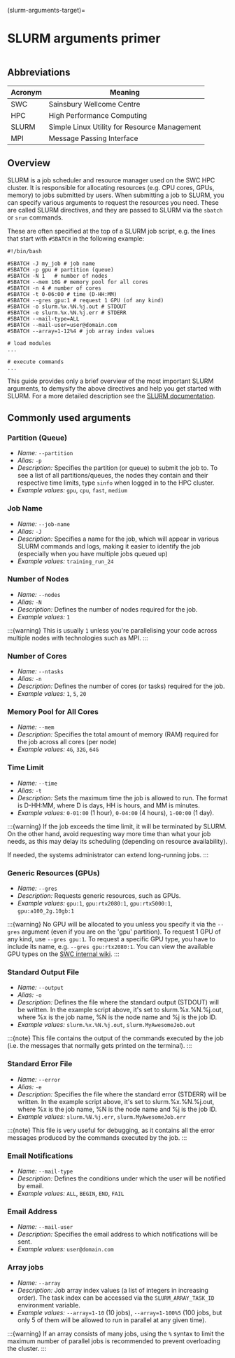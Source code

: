 (slurm-arguments-target)=
# SLURM arguments primer

```{include} ../_static/swc-wiki-warning.md
```

## Abbreviations
| Acronym | Meaning                                      |
| ------- | -------------------------------------------- |
| SWC     | Sainsbury Wellcome Centre                    |
| HPC     | High Performance Computing                   |
| SLURM   | Simple Linux Utility for Resource Management |
| MPI     | Message Passing Interface                    |


## Overview
SLURM is a job scheduler and resource manager used on the SWC HPC cluster.
It is responsible for allocating resources (e.g. CPU cores, GPUs, memory) to jobs submitted by users.
When submitting a job to SLURM, you can specify various arguments to request the resources you need.
These are called SLURM directives, and they are passed to SLURM via the `sbatch` or `srun` commands.

These are often specified at the top of a SLURM job script,
e.g. the lines that start with `#SBATCH` in the following example:

```{code-block} bash
#!/bin/bash

#SBATCH -J my_job # job name
#SBATCH -p gpu # partition (queue)
#SBATCH -N 1   # number of nodes
#SBATCH --mem 16G # memory pool for all cores
#SBATCH -n 4 # number of cores
#SBATCH -t 0-06:00 # time (D-HH:MM)
#SBATCH --gres gpu:1 # request 1 GPU (of any kind)
#SBATCH -o slurm.%x.%N.%j.out # STDOUT
#SBATCH -e slurm.%x.%N.%j.err # STDERR
#SBATCH --mail-type=ALL
#SBATCH --mail-user=user@domain.com
#SBATCH --array=1-12%4 # job array index values

# load modules
...

# execute commands
...
```
This guide provides only a brief overview of the most important SLURM arguments,
to demysify the above directives and help you get started with SLURM.
For a more detailed description see the [SLURM documentation](https://slurm.schedmd.com/sbatch.html).

##  Commonly used arguments

### Partition (Queue)
- *Name:* `--partition`
- *Alias:* `-p`
- *Description:* Specifies the partition (or queue) to submit the job to. To see a list of all partitions/queues, the nodes they contain and their respective time limits, type `sinfo` when logged in to the HPC cluster.
- *Example values:* `gpu`, `cpu`, `fast`, `medium`

### Job Name
- *Name:* `--job-name`
- *Alias:* `-J`
- *Description:* Specifies a name for the job, which will appear in various SLURM commands and logs, making it easier to identify the job (especially when you have multiple jobs queued up)
- *Example values:* `training_run_24`

### Number of Nodes
- *Name:* `--nodes`
- *Alias:* `-N`
- *Description:* Defines the number of nodes required for the job.
- *Example values:* `1`

:::{warning}
This is usually `1` unless you're parallelising your code across multiple nodes with technologies such as MPI.
:::

### Number of Cores
- *Name:* `--ntasks`
- *Alias:* `-n`
- *Description:* Defines the number of cores (or tasks) required for the job.
- *Example values:* `1`, `5`, `20`

### Memory Pool for All Cores
- *Name:* `--mem`
- *Description:* Specifies the total amount of memory (RAM) required for the job across all cores (per node)
- *Example values:* `4G`, `32G`, `64G`

### Time Limit
- *Name:* `--time`
- *Alias:* `-t`
- *Description:* Sets the maximum time the job is allowed to run. The format is D-HH:MM, where D is days, HH is hours, and MM is minutes.
- *Example values:* `0-01:00` (1 hour), `0-04:00` (4 hours), `1-00:00` (1 day).

:::{warning}
If the job exceeds the time limit, it will be terminated by SLURM.
On the other hand, avoid requesting way more time than what your job needs,
as this may delay its scheduling (depending on resource availability).

If needed, the systems administrator can extend long-running jobs. 
:::

### Generic Resources (GPUs)
- *Name:* `--gres`
- *Description:* Requests generic resources, such as GPUs.
- *Example values:* `gpu:1`, `gpu:rtx2080:1`, `gpu:rtx5000:1`, `gpu:a100_2g.10gb:1`

:::{warning}
No GPU will be allocated to you unless you specify it via the `--gres` argument (even if you are on the 'gpu' partition).
To request 1 GPU of any kind, use `--gres gpu:1`. To request a specific GPU type, you have to include its name, e.g. `--gres gpu:rtx2080:1`.
You can view the available GPU types on the [SWC internal wiki](https://wiki.ucl.ac.uk/display/SSC/CPU+and+GPU+Platform+architecture).
:::

### Standard Output File
- *Name:* `--output`
- *Alias:* `-o`
- *Description:* Defines the file where the standard output (STDOUT) will be written. In the example script above, it's set to slurm.%x.%N.%j.out, where %x is the job name, %N is the node name and %j is the job ID.
- *Example values:* `slurm.%x.%N.%j.out`, `slurm.MyAwesomeJob.out`

:::{note}
This file contains the output of the commands executed by the job (i.e. the messages that normally gets printed on the terminal).
:::

### Standard Error File
- *Name:* `--error`
- *Alias:* `-e`
- *Description:* Specifies the file where the standard error (STDERR) will be written. In the example script above, it's set to slurm.%x.%N.%j.out, where %x is the job name, %N is the node name and %j is the job ID.
- *Example values:* `slurm.%N.%j.err`, `slurm.MyAwesomeJob.err`

:::{note}
This file is very useful for debugging, as it contains all the error messages produced by the commands executed by the job.
:::

### Email Notifications
- *Name:* `--mail-type`
- *Description:* Defines the conditions under which the user will be notified by email.
- *Example values:* `ALL`, `BEGIN`, `END`, `FAIL`

### Email Address
- *Name:* `--mail-user`
- *Description:* Specifies the email address to which notifications will be sent.
- *Example values:* `user@domain.com`

### Array jobs
- *Name:* `--array`
- *Description:* Job array index values (a list of integers in increasing order). The task index can be accessed via the `SLURM_ARRAY_TASK_ID` environment variable.
- *Example values:* `--array=1-10` (10 jobs), `--array=1-100%5` (100 jobs, but only 5 of them will be allowed to run in parallel at any given time).

:::{warning}
If an array consists of many jobs, using the `%` syntax to limit the maximum number of parallel jobs is recommended to prevent overloading the cluster.
:::
